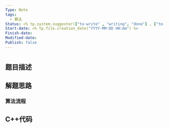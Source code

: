 ```yaml
---
Type: Note
tags:
  - 算法
Status: <% tp.system.suggester(["to-write" , "writing", "done"] , ["to-write","writing", "done"] , true , 'Status') %>
Start-date: <% tp.file.creation_date("YYYY-MM-DD HH:mm") %>
Finish-date: 
Modified-date: 
Publish: false
---
```



# 


## 题目描述


## 解题思路


### 算法流程


## C++代码

